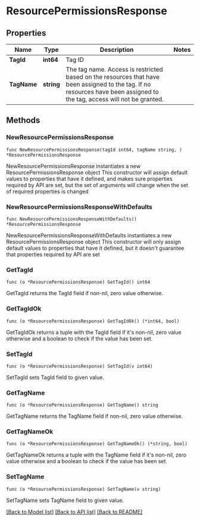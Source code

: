 # ResourcePermissionsResponse

## Properties

Name | Type | Description | Notes
------------ | ------------- | ------------- | -------------
**TagId** | **int64** | Tag ID | 
**TagName** | **string** | The tag name. Access is restricted based on the resources that have been assigned to the tag. If no resources have been assigned to the tag, access will not be granted. | 

## Methods

### NewResourcePermissionsResponse

`func NewResourcePermissionsResponse(tagId int64, tagName string, ) *ResourcePermissionsResponse`

NewResourcePermissionsResponse instantiates a new ResourcePermissionsResponse object
This constructor will assign default values to properties that have it defined,
and makes sure properties required by API are set, but the set of arguments
will change when the set of required properties is changed

### NewResourcePermissionsResponseWithDefaults

`func NewResourcePermissionsResponseWithDefaults() *ResourcePermissionsResponse`

NewResourcePermissionsResponseWithDefaults instantiates a new ResourcePermissionsResponse object
This constructor will only assign default values to properties that have it defined,
but it doesn't guarantee that properties required by API are set

### GetTagId

`func (o *ResourcePermissionsResponse) GetTagId() int64`

GetTagId returns the TagId field if non-nil, zero value otherwise.

### GetTagIdOk

`func (o *ResourcePermissionsResponse) GetTagIdOk() (*int64, bool)`

GetTagIdOk returns a tuple with the TagId field if it's non-nil, zero value otherwise
and a boolean to check if the value has been set.

### SetTagId

`func (o *ResourcePermissionsResponse) SetTagId(v int64)`

SetTagId sets TagId field to given value.


### GetTagName

`func (o *ResourcePermissionsResponse) GetTagName() string`

GetTagName returns the TagName field if non-nil, zero value otherwise.

### GetTagNameOk

`func (o *ResourcePermissionsResponse) GetTagNameOk() (*string, bool)`

GetTagNameOk returns a tuple with the TagName field if it's non-nil, zero value otherwise
and a boolean to check if the value has been set.

### SetTagName

`func (o *ResourcePermissionsResponse) SetTagName(v string)`

SetTagName sets TagName field to given value.



[[Back to Model list]](../README.md#documentation-for-models) [[Back to API list]](../README.md#documentation-for-api-endpoints) [[Back to README]](../README.md)



